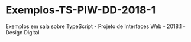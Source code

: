 # Exemplos-TS-PIW-DD-2018-1
Exemplos em sala sobre TypeScript - Projeto de Interfaces Web - 2018.1 - Design Digital
